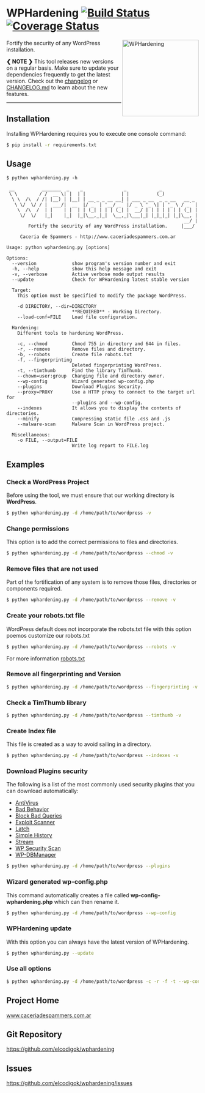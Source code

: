 WPHardening [![Build Status](https://travis-ci.org/elcodigok/wphardening.svg?branch=master)](https://travis-ci.org/elcodigok/wphardening) [![Coverage Status](https://coveralls.io/repos/elcodigok/wphardening/badge.svg?branch=master&service=github)](https://coveralls.io/github/elcodigok/wphardening?branch=master)
===========

<img src="https://raw.githubusercontent.com/elcodigok/wphardening/develop/doc/images/logo-wphardening-v1.png" alt="WPHardening" title="WPHardening" height="200px" align="right" />

Fortify the security of any WordPress installation.

**❮ NOTE ❯** This tool releases new versions on a regular basis. Make sure to update your dependencies frequently to get the latest version. Check out the [changelog](https://github.com/elcodigok/wphardening/releases) or [CHANGELOG.md](https://github.com/elcodigok/wphardening/blob/master/doc/CHANGELOG.md) to learn about the new features.

-----

Installation
------------

Installing WPHardening requires you to execute one console command:

```bash
$ pip install -r requirements.txt
```

Usage
-----

    $ python wphardening.py -h 

     __          _______  _    _               _            _
     \ \        / /  __ \| |  | |             | |          (_)
      \ \  /\  / /| |__) | |__| | __ _ _ __ __| | ___ _ __  _ _ __   __ _
       \ \/  \/ / |  ___/|  __  |/ _` | '__/ _` |/ _ \ '_ \| | '_ \ / _` |
        \  /\  /  | |    | |  | | (_| | | | (_| |  __/ | | | | | | | (_| |
         \/  \/   |_|    |_|  |_|\__,_|_|  \__,_|\___|_| |_|_|_| |_|\__, |
                                                                     __/ |
            Fortify the security of any WordPress installation.     |___/
    
         Caceria de Spammers - http://www.caceriadespammers.com.ar

    Usage: python wphardening.py [options]

    Options:
      --version             show program's version number and exit
      -h, --help            show this help message and exit
      -v, --verbose         Active verbose mode output results
      --update              Check for WPHardening latest stable version

      Target:
        This option must be specified to modify the package WordPress.

        -d DIRECTORY, --dir=DIRECTORY
                            **REQUIRED** - Working Directory.
        --load-conf=FILE    Load file configuration.

      Hardening:
        Different tools to hardening WordPress.

        -c, --chmod         Chmod 755 in directory and 644 in files.
        -r, --remove        Remove files and directory.
        -b, --robots        Create file robots.txt
        -f, --fingerprinting
                            Deleted fingerprinting WordPress.
        -t, --timthumb      Find the library TimThumb.
        --chown=user:group  Changing file and directory owner.
        --wp-config         Wizard generated wp-config.php
        --plugins           Download Plugins Security.
        --proxy=PROXY       Use a HTTP proxy to connect to the target url for
                            --plugins and --wp-config.
        --indexes           It allows you to display the contents of directories.
        --minify            Compressing static file .css and .js
        --malware-scan      Malware Scan in WordPress project.

      Miscellaneous:
        -o FILE, --output=FILE
                            Write log report to FILE.log


Examples
--------

### Check a WordPress Project

Before using the tool, we must ensure that our working directory is **WordPress**.

```bash
$ python wphardening.py -d /home/path/to/wordpress -v
```

### Change permissions

This option is to add the correct permissions to files and directories.

```bash
$ python wphardening.py -d /home/path/to/wordpress --chmod -v
```

### Remove files that are not used

Part of the fortification of any system is to remove those files, directories or components required.

```bash
$ python wphardening.py -d /home/path/to/wordpress --remove -v
```

### Create your robots.txt file

WordPress default does not incorporate the robots.txt file with this option poemos customize our robots.txt

```bash
$ python wphardening.py -d /home/path/to/wordpress --robots -v
```

For more information [robots.txt](http://www.robotstxt.org/)

### Remove all fingerprinting and Version

```bash
$ python wphardening.py -d /home/path/to/wordpress --fingerprinting -v
```

### Check a TimThumb library

```bash
$ python wphardening.py -d /home/path/to/wordpress --timthumb -v
```

### Create Index file

This file is created as a way to avoid sailing in a directory.

```bash
$ python wphardening.py -d /home/path/to/wordpress --indexes -v
```

### Download Plugins security

The following is a list of the most commonly used security plugins that you can download automatically:

 * [AntiVirus](https://wordpress.org/extend/plugins/antivirus/)
 * [Bad Behavior](https://wordpress.org/extend/plugins/bad-behavior/)
 * [Block Bad Queries](https://wordpress.org/extend/plugins/block-bad-queries/)
 * [Exploit Scanner](https://wordpress.org/extend/plugins/exploit-scanner/)
 * [Latch](https://wordpress.org/plugins/latch/)
 * [Simple History](https://wordpress.org/plugins/simple-history/)
 * [Stream](https://wordpress.org/plugins/stream/)
 * [WP Security Scan](https://wordpress.org/extend/plugins/wp-security-scan/)
 * [WP-DBManager](https://wordpress.org/extend/plugins/wp-dbmanager/)

```bash
$ python wphardening.py -d /home/path/to/wordpress --plugins
```

### Wizard generated wp-config.php

This command automatically creates a file called **wp-config-wphardening.php** which can then rename it.

```bash
$ python wphardening.py -d /home/path/to/wordpress --wp-config
```

### WPHardening update

With this option you can always have the latest version of WPHardening.

```bash
$ python wphardening.py --update
```

### Use all options

```bash
$ python wphardening.py -d /home/path/to/wordpress -c -r -f -t --wp-config --indexes --plugins -o /home/user/wphardening.log
```

Project Home
------------

www.caceriadespammers.com.ar


Git Repository
--------------

https://github.com/elcodigok/wphardening


Issues
------

https://github.com/elcodigok/wphardening/issues

